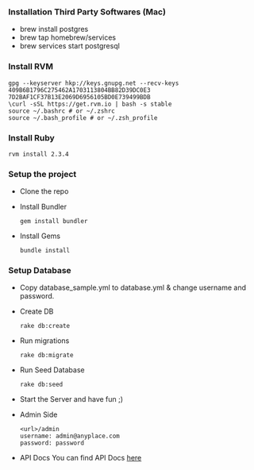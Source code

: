 ### Installation Third Party Softwares (Mac)

- brew install postgres
- brew tap homebrew/services
- brew services start postgresql


### Install RVM

    gpg --keyserver hkp://keys.gnupg.net --recv-keys 409B6B1796C275462A1703113804BB82D39DC0E3 7D2BAF1CF37B13E2069D6956105BD0E739499BDB
    \curl -sSL https://get.rvm.io | bash -s stable
    source ~/.bashrc # or ~/.zshrc
    source ~/.bash_profile # or ~/.zsh_profile

### Install Ruby

    rvm install 2.3.4

### Setup the project

- Clone the repo
- Install Bundler

      gem install bundler

- Install Gems

      bundle install

### Setup Database

- Copy database_sample.yml to database.yml & change username and password.

- Create DB

      rake db:create

- Run migrations

      rake db:migrate

- Run Seed Database

      rake db:seed


- Start the Server and have fun ;)

- Admin Side


      <url>/admin
      username: admin@anyplace.com
      password: password

- API Docs
    You can find API Docs [here](https://documenter.getpostman.com/view/86471/RWaGUpRe#edcae9a1-21e2-4905-b2b8-6c8e31ed1317)
